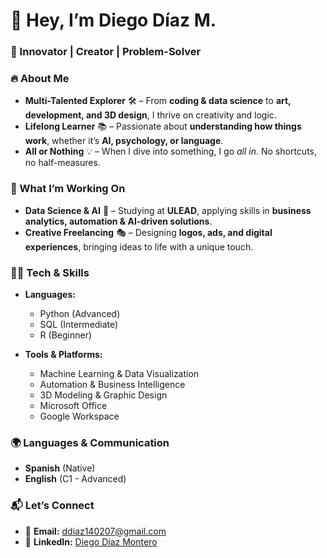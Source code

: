# 👋 Hey, I’m Diego Díaz M.  

### **🚀 Innovator | Creator | Problem-Solver**  

### 🔥 About Me  
- **Multi-Talented Explorer** 🛠️ – From **coding & data science** to **art, development, and 3D design**, I thrive on creativity and logic.  
- **Lifelong Learner** 📚 – Passionate about **understanding how things work**, whether it’s **AI, psychology, or language**.  
- **All or Nothing** 💡 – When I dive into something, I go *all in*. No shortcuts, no half-measures.  

### 🎯 What I’m Working On  
- **Data Science & AI** 🤖 – Studying at **ULEAD**, applying skills in **business analytics, automation & AI-driven solutions**.  
- **Creative Freelancing** 🎭 – Designing **logos, ads, and digital experiences**, bringing ideas to life with a unique touch.  

### 🧑‍💻 Tech & Skills  
- **Languages:**  
  - Python (Advanced)  
  - SQL (Intermediate)  
  - R (Beginner)
    
- **Tools & Platforms:**  
  - Machine Learning & Data Visualization  
  - Automation & Business Intelligence  
  - 3D Modeling & Graphic Design
  - Microsoft Office
  - Google Workspace

### 🌍 Languages & Communication  
- **Spanish** (Native)  
- **English** (C1 - Advanced)  

### 📬 Let’s Connect  
- 📩 **Email:** ddiaz140207@gmail.com  
- 🔗 **LinkedIn:** [Diego Díaz Montero](https://www.linkedin.com/in/diego-diaz-montero-0ab275347)  



